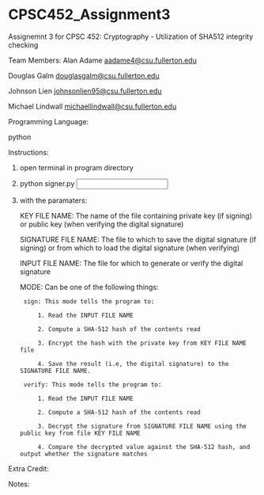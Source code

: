 # CPSC452_Assignment3
Assignemnt 3 for CPSC 452: Cryptography - Utilization of SHA512 integrity checking

Team Members:
Alan Adame          aadame4@csu.fullerton.edu

Douglas Galm        douglasgalm@csu.fullerton.edu

Johnson Lien        johnsonlien95@csu.fullerton.edu

Michael Lindwall    michaellindwall@csu.fullerton.edu



Programming Language:

python

Instructions:
1. open terminal in program directory

2. python signer.py <KEY FILE NAME> <SIGNATURE FILE NAME> <INPUT FILE NAME> <MODE>
    
3. with the paramaters:

    KEY FILE NAME: The name of the file containing private key (if signing) or public key (when verifying the digital signature)
    
    SIGNATURE FILE NAME: The file to which to save the digital signature (if signing) or from which to load the digital signature (when verifying)
    
    INPUT FILE NAME: The file for which to generate or verify the digital signature
    
    MODE: Can be one of the following things:
    
        sign: This mode tells the program to:
        
            1. Read the INPUT FILE NAME
            
            2. Compute a SHA-512 hash of the contents read
            
            3. Encrypt the hash with the private key from KEY FILE NAME file
            
            4. Save the result (i.e, the digital signature) to the SIGNATURE FILE NAME.
            
        verify: This mode tells the program to:
        
            1. Read the INPUT FILE NAME
            
            2. Compute a SHA-512 hash of the contents read
            
            3. Decrypt the signature from SIGNATURE FILE NAME using the public key from file KEY FILE NAME
            
            4. Compare the decrypted value against the SHA-512 hash, and output whether the signature matches
            
 
 Extra Credit:

 Notes:
